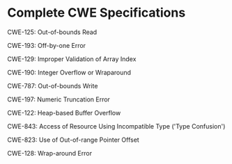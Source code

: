 

# Complete CWE Specifications

CWE-125: Out-of-bounds Read

CWE-193: Off-by-one Error

CWE-129: Improper Validation of Array Index

CWE-190: Integer Overflow or Wraparound

CWE-787: Out-of-bounds Write

CWE-197: Numeric Truncation Error

CWE-122: Heap-based Buffer Overflow

CWE-843: Access of Resource Using Incompatible Type ('Type Confusion')

CWE-823: Use of Out-of-range Pointer Offset

CWE-128: Wrap-around Error